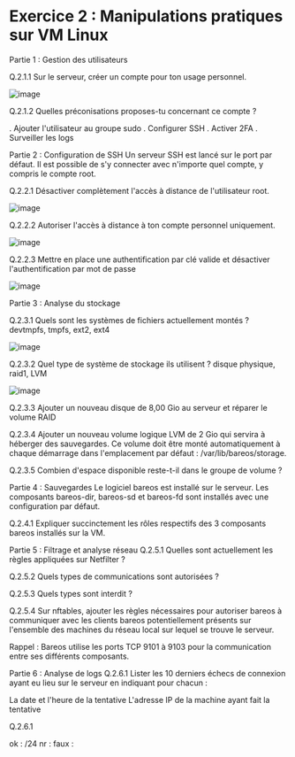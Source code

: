  # Exercice 2 : Manipulations pratiques sur VM Linux

Partie 1 : Gestion des utilisateurs

Q.2.1.1 Sur le serveur, créer un compte pour ton usage personnel.

![image](https://github.com/user-attachments/assets/2ecc4ab2-1635-43b4-94ca-b98ab7602527)


Q.2.1.2 Quelles préconisations proposes-tu concernant ce compte ?

. Ajouter l'utilisateur au groupe sudo
. Configurer SSH
. Activer 2FA
. Surveiller les logs

Partie 2 : Configuration de SSH
Un serveur SSH est lancé sur le port par défaut.
Il est possible de s'y connecter avec n'importe quel compte, y compris le compte root.

Q.2.2.1 Désactiver complètement l'accès à distance de l'utilisateur root.

![image](https://github.com/user-attachments/assets/d7820562-64e7-4a3a-b077-3b870cbc9aff)


Q.2.2.2 Autoriser l'accès à distance à ton compte personnel uniquement.

![image](https://github.com/user-attachments/assets/1d10b7d6-1dd7-4c9d-9251-4d6229d0cc89)


Q.2.2.3 Mettre en place une authentification par clé valide et désactiver l'authentification par mot de passe

![image](https://github.com/user-attachments/assets/6eb7fab9-1811-4559-9144-375b1337942b)


Partie 3 : Analyse du stockage

Q.2.3.1 Quels sont les systèmes de fichiers actuellement montés ?
devtmpfs, tmpfs, ext2, ext4

![image](https://github.com/user-attachments/assets/1b64a9b2-f34d-4ee7-aad4-ca5d53c17e11)

Q.2.3.2 Quel type de système de stockage ils utilisent ?
disque physique, raid1, LVM

![image](https://github.com/user-attachments/assets/c710461c-2df0-4c97-a094-f2229b443964)


Q.2.3.3 Ajouter un nouveau disque de 8,00 Gio au serveur et réparer le volume RAID

Q.2.3.4 Ajouter un nouveau volume logique LVM de 2 Gio qui servira à héberger des sauvegardes. Ce volume doit être monté automatiquement à chaque démarrage dans l'emplacement par défaut : /var/lib/bareos/storage.

Q.2.3.5 Combien d'espace disponible reste-t-il dans le groupe de volume ?

Partie 4 : Sauvegardes
Le logiciel bareos est installé sur le serveur.
Les composants bareos-dir, bareos-sd et bareos-fd sont installés avec une configuration par défaut.

Q.2.4.1 Expliquer succinctement les rôles respectifs des 3 composants bareos installés sur la VM.

Partie 5 : Filtrage et analyse réseau
Q.2.5.1 Quelles sont actuellement les règles appliquées sur Netfilter ?

Q.2.5.2 Quels types de communications sont autorisées ?

Q.2.5.3 Quels types sont interdit ?

Q.2.5.4 Sur nftables, ajouter les règles nécessaires pour autoriser bareos à communiquer avec les clients bareos potentiellement présents sur l'ensemble des machines du réseau local sur lequel se trouve le serveur.

Rappel : Bareos utilise les ports TCP 9101 à 9103 pour la communication entre ses différents composants.

Partie 6 : Analyse de logs
Q.2.6.1 Lister les 10 derniers échecs de connexion ayant eu lieu sur le serveur en indiquant pour chacun :

La date et l'heure de la tentative
L'adresse IP de la machine ayant fait la tentative



Q.2.6.1 

ok : /24
nr : 
faux : 

